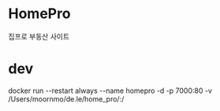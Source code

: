 # HomePro
집프로 부동산 사이트

# dev
docker run --restart always --name homepro -d -p 7000:80 -v /Users/moornmo/de.le/home_pro/:/
